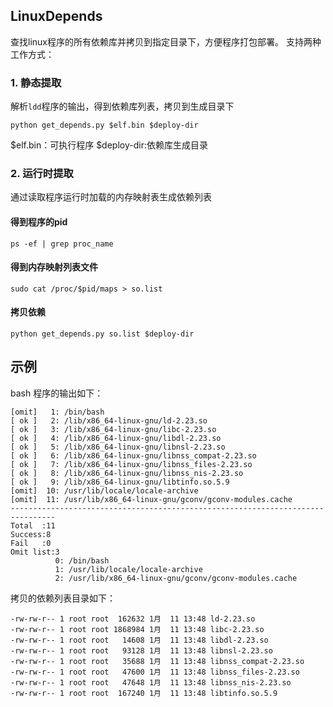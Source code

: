## LinuxDepends
查找linux程序的所有依赖库并拷贝到指定目录下，方便程序打包部署。
支持两种工作方式：

### 1. 静态提取
解析`ldd`程序的输出，得到依赖库列表，拷贝到生成目录下
```
python get_depends.py $elf.bin $deploy-dir
```
$elf.bin：可执行程序
$deploy-dir:依赖库生成目录

### 2. 运行时提取
通过读取程序运行时加载的内存映射表生成依赖列表
#### 得到程序的pid
```
ps -ef | grep proc_name
```
#### 得到内存映射列表文件
```
sudo cat /proc/$pid/maps > so.list
```
#### 拷贝依赖
```
python get_depends.py so.list $deploy-dir
```


## 示例

bash 程序的输出如下：

```
[omit]   1: /bin/bash
[ ok ]   2: /lib/x86_64-linux-gnu/ld-2.23.so
[ ok ]   3: /lib/x86_64-linux-gnu/libc-2.23.so
[ ok ]   4: /lib/x86_64-linux-gnu/libdl-2.23.so
[ ok ]   5: /lib/x86_64-linux-gnu/libnsl-2.23.so
[ ok ]   6: /lib/x86_64-linux-gnu/libnss_compat-2.23.so
[ ok ]   7: /lib/x86_64-linux-gnu/libnss_files-2.23.so
[ ok ]   8: /lib/x86_64-linux-gnu/libnss_nis-2.23.so
[ ok ]   9: /lib/x86_64-linux-gnu/libtinfo.so.5.9
[omit]  10: /usr/lib/locale/locale-archive
[omit]  11: /usr/lib/x86_64-linux-gnu/gconv/gconv-modules.cache
--------------------------------------------------------------------------------
Total  :11
Success:8
Fail   :0
Omit list:3
          0: /bin/bash
          1: /usr/lib/locale/locale-archive
          2: /usr/lib/x86_64-linux-gnu/gconv/gconv-modules.cache
```

拷贝的依赖列表目录如下：

```
-rw-rw-r-- 1 root root  162632 1月  11 13:48 ld-2.23.so
-rw-rw-r-- 1 root root 1868984 1月  11 13:48 libc-2.23.so
-rw-rw-r-- 1 root root   14608 1月  11 13:48 libdl-2.23.so
-rw-rw-r-- 1 root root   93128 1月  11 13:48 libnsl-2.23.so
-rw-rw-r-- 1 root root   35688 1月  11 13:48 libnss_compat-2.23.so
-rw-rw-r-- 1 root root   47600 1月  11 13:48 libnss_files-2.23.so
-rw-rw-r-- 1 root root   47648 1月  11 13:48 libnss_nis-2.23.so
-rw-rw-r-- 1 root root  167240 1月  11 13:48 libtinfo.so.5.9
```

